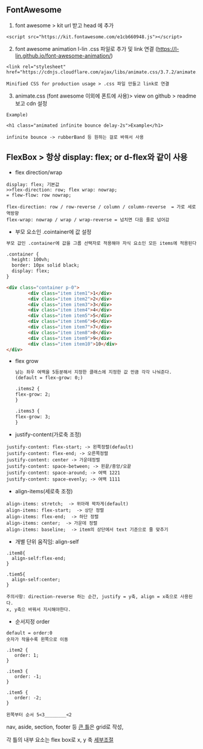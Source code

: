 ## FontAwesome

1. font awesome > kit url 받고 head 에 추가

```
<script src="https://kit.fontawesome.com/e1cb660948.js"></script>
```

2. font awesome animation I-lin .css 파일로 추가 및 link 연결 (https://l-lin.github.io/font-awesome-animation/)

```
<link rel="stylesheet" href="https://cdnjs.cloudflare.com/ajax/libs/animate.css/3.7.2/animate.min.css">
```

```
Minified CSS for production usage > .css 파일 만들고 link로 연결
```

3. animate.css (font awesome 이외에 폰트에 사용)> view on github > readme 보고 cdn 설정

```
Example)

<h1 class="animated infinite bounce delay-2s">Example</h1>

infinite bounce -> rubberBand 등 원하는 걸로 바꿔서 사용
```

## FlexBox > 항상 display: flex; or d-flex와 같이 사용

- flex direction/wrap

```
display: flex; 기본값 
>>flex-direction: row; flex wrap: nowrap;
= flew-flow: row nowrap;

flex-direction: row / row-reverse / column / column-reverse  = 가로 세로 역방향
flex-wrap: nowrap / wrap / wrap-reverse = 넘치면 다음 줄로 넘어감
```

- 부모 요소인 .cointainer에 값 설정

```html
부모 값인 .container에 값을 그룹 선택자로 적용해야 자식 요소인 모든 items에 적용된다

.container {
  height: 100vh;
  border: 10px solid black;
  display: flex;
}

<div class="container p-0">
		<div class="item item1">1</div>
		<div class="item item2">2</div>
		<div class="item item3">3</div>
		<div class="item item4">4</div>
		<div class="item item5">5</div>
		<div class="item item6">6</div>
		<div class="item item7">7</div>
		<div class="item item8">8</div>
		<div class="item item9">9</div>
		<div class="item item10">10</div>
</div>
```

- flex grow

  ```html
  남는 좌우 여백을 5등분해서 지정한 클래스에 지정한 값 만큼 각각 나눠준다.
  (default = flex-grow: 0;)
  
  .items2 {
  flex-grow: 2;
  }
  
  .items3 {
  flex-grow: 3;
  }
  ```

- justify-content(가로축 조정)

```
justify-content: flex-start; -> 왼쪽정렬(default)
justify-content: flex-end; -> 오른쪽정렬
justify-content: center -> 가운데정렬
justify-content: space-between; -> 왼끝/중앙/오끝
justify-content: space-around; -> 여백 1221
justify-content: space-evenly; -> 여백 1111
```

- align-items(세로축 조정)

```
align-items: stretch;  -> 위아래 꽉차게(default)
align-items: flex-start;  -> 상단 정렬
align-items: flex-end;  -> 하단 정렬
align-items: center;  -> 가운데 정렬
align-items: baseline;  -> item의 상단에서 text 기준으로 줄 맞추기
```

- 개별 단위 움직임: align-self

```
.item8{
  align-self:flex-end;
}

.tiem5{
  align-self:center;
}
```

```
주의사항: direction-reverse 하는 순간, justify = y축, align = x축으로 사용된다.
x, y축으 바꿔서 지시해야한다.
```



- 순서지정 order

```
default = order:0
숫자가 작을수록 왼쪽으로 이동

.item2 {
   order: 1;
}

.item3 {
   order: -1;
}

.item5 {
   order: -2;
}

왼쪽부터 순서 5<3________<2
```

nav, aside, section, footer 등 <u>큰 틀</u>은 grid로 작성,

각 틀의 내부 요소는 flex box로 x, y 축 <u>세부조절</u>





